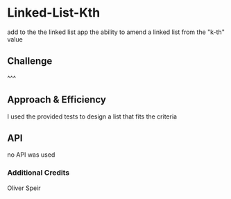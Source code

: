 # Linked-List-Kth
<!-- Short summary or background information -->
add to the the linked list app the ability to amend a linked list from the "k-th" value

## Challenge
<!-- Description of the challenge -->
^^^

## Approach & Efficiency
<!-- What approach did you take? Why? What is the Big O space/time for this approach? -->
I used the provided tests to design a list that fits the criteria

## API
<!-- Description of each method publicly available to your Linked List -->
no API was used

### Additional Credits
Oliver Speir

[](linked-list-kth.png)